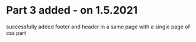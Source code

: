 # Part 3 added - on 1.5.2021
successfully added footer and header in a same page with a single page of css part
